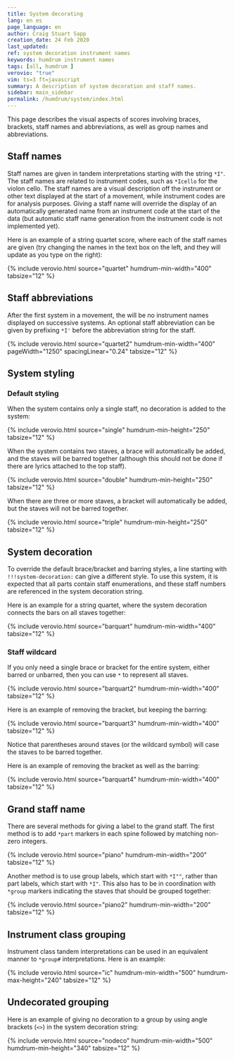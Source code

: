 ```yaml
---
title: System decorating
lang: en es
page_language: en
author: Craig Stuart Sapp
creation_date: 24 Feb 2020
last_updated:
ref: system decoration instrument names
keywords: humdrum instrument names
tags: [all, humdrum ]
verovio: "true"
vim: ts=3 ft=javascript
summary: A description of system decoration and staff names.
sidebar: main_sidebar
permalink: /humdrum/system/index.html
---
```


This page describes the visual aspects of scores involving braces, brackets, staff names and abbreviations,
as well as group names and abbreviations.


## Staff names ##

Staff names are given in tandem interpretations starting with the
string `*I"`.  The staff names are related to <a target="_blank">instrument
codes</a>, such as `*Icello` for the violon cello.  The staff names
are a visual description off the instrument or other text displayed
at the start of a movement, while instrument codes are for analysis
purposes.  Giving a staff name will override the display of an
automatically generated name from an instrument code at the start
of the data (but automatic staff name generation from the instrument
code is not implemented yet).

Here is an example of a string quartet score, where each of the
staff names are given (try changing the names in the text box on
the left, and they will update as you type on the right):

{% include verovio.html
	source="quartet"
	humdrum-min-width="400"
	tabsize="12"
%}
<script type="application/json" id="quartet">
**kern	**kern	**kern	**kern
*I"Cello	*I"Viola	*I"Violin 2	*I"Violin 1
*M4/4	*M4/4	*M4/4	*M4/4
=	=	=	=
1CC	1c	1g	1ee
=	=	=	=
*-	*-	*-	*-
</script>



## Staff abbreviations ##

After the first system in a movement, the will be no instrument names displayed on successive
systems.  An optional staff abbreviation can be given by prefixing `*I'` before the abbreviation
string for the staff.

{% include verovio.html
	source="quartet2"
	humdrum-min-width="400"
	pageWidth="1250"
	spacingLinear="0.24"
	tabsize="12"
%}
<script type="application/json" id="quartet2">
**kern	**kern	**kern	**kern
*I"Cello	*I"Viola	*I"Violin 2	*I"Violin 1
*I'vc.	*I'vla.	*I'vln. 2	*I'vln. 1
*M4/4	*M4/4	*M4/4	*M4/4
=1	=1	=1	=1
1CC	1c	1g	1ee
=2	=2	=2	=2
1DD	1D	1f	1aa
=3	=3	=3	=3
1EE	1G	1b	1gg
=4	=4	=4	=4
1FF	1F	1a	1cc
=5	=5	=5	=5
1GG	1D	1g	1b
=6	=6	=6	=6
1AA	1C	1e	1a
=7	=7	=7	=7
1BB	1D	1d	1f
=8	=8	=8	=8
1C;	1C;	1e;	1g;
==	==	==	==
*-	*-	*-	*-
</script>


## System styling ##

### Default styling ###

When the system contains only a single staff, no decoration is added to the system:

{% include verovio.html
	source="single"
	humdrum-min-height="250"
	tabsize="12"
%}
<script type="application/json" id="single">
**kern
*I"Cello
*I'vc.
*M4/4
=1
1CC
=2
1DD
=3
1EE
=
*-
</script>


When the system contains two staves, a brace will automatically be added, and the
staves will be barred together (although this should not be done if there are lyrics
attached to the top staff).

{% include verovio.html
	source="double"
	humdrum-min-height="250"
	tabsize="12"
%}
<script type="application/json" id="double">
**kern	**kern
*part1	*part1
*I"Piano	*I"Piano
*M4/4	*M4/4
=1	=1
1CC	1ee
=2	=2
1DD	1b
=3	=3
1EE	1g
=	=
*-	*-
</script>

When there are three or more staves, a bracket will automatically be added, but the
staves will not be barred together.

{% include verovio.html
	source="triple"
	humdrum-min-height="250"
	tabsize="12"
%}
<script type="application/json" id="triple">
**kern	**kern	**kern
*I"part 3	*I"part 2	*I"part 1
*M4/4	*M4/4	*M4/4
=1	=1	=1
1CC	1ee	1gg
=2	=2	=2
1DD	1b	1ff
=3	=3	=3
1EE	1g	1ee
=	=	=
*-	*-	*-
</script>


## System decoration ##

To override the default brace/bracket and barring styles, a line starting with `!!!system-decoration:` can
give a different style.  To use this system, it is expected that all parts contain staff enumerations,
and these staff numbers are referenced in the system decoration string.


Here is an example for a string quartet, where the system decoration connects the bars on
all staves together:


{% include verovio.html
	source="barquart"
	humdrum-min-width="400"
	tabsize="12"
%}
<script type="application/json" id="barquart">
**kern	**kern	**kern	**kern
*staff4	*staff3	*staff2	*staff1
*I"Cello	*I"Viola	*I"Violin 2	*I"Violin 1
*M4/4	*M4/4	*M4/4	*M4/4
=	=	=	=
1CC	1c	1g	1ee
=	=	=	=
*-	*-	*-	*-
!!!system-decoration: [(s1,s2,s3,s4)]
</script>

### Staff wildcard ###

If you only need a single brace or bracket for the entire system, either barred or unbarred, then
you can use `*` to represent all staves.

{% include verovio.html
	source="barquart2"
	humdrum-min-width="400"
	tabsize="12"
%}
<script type="application/json" id="barquart2">
**kern	**kern	**kern	**kern
*staff4	*staff3	*staff2	*staff1
*I"Cello	*I"Viola	*I"Violin 2	*I"Violin 1
*M4/4	*M4/4	*M4/4	*M4/4
=	=	=	=
1CC	1c	1g	1ee
=	=	=	=
*-	*-	*-	*-
!!!system-decoration: [(*)]
</script>

Here is an example of removing the bracket, but keeping the barring:

{% include verovio.html
	source="barquart3"
	humdrum-min-width="400"
	tabsize="12"
%}
<script type="application/json" id="barquart3">
**kern	**kern	**kern	**kern
*staff4	*staff3	*staff2	*staff1
*I"Cello	*I"Viola	*I"Violin 2	*I"Violin 1
*M4/4	*M4/4	*M4/4	*M4/4
=	=	=	=
1CC	1c	1g	1ee
=	=	=	=
*-	*-	*-	*-
!!!system-decoration: (*)
</script>

Notice that parentheses around staves (or the wildcard symbol) will
case the staves to be barred together.

Here is an example of removing the bracket as well as the barring:

{% include verovio.html
	source="barquart4"
	humdrum-min-width="400"
	tabsize="12"
%}
<script type="application/json" id="barquart4">
**kern	**kern	**kern	**kern
*staff4	*staff3	*staff2	*staff1
*I"Cello	*I"Viola	*I"Violin 2	*I"Violin 1
*M4/4	*M4/4	*M4/4	*M4/4
=	=	=	=
1CC	1c	1g	1ee
=	=	=	=
*-	*-	*-	*-
!!!system-decoration: *
</script>



## Grand staff name ##

There are several methods for giving a label to the grand staff. The first method is
to add `*part` markers in each spine followed by matching non-zero integers.

{% include verovio.html
	source="piano"
	humdrum-min-width="200"
	tabsize="12"
%}
<script type="application/json" id="piano">
**kern	**kern
*part1	*part1
*I"Piano	*
*M4/4	*M4/4
=	=
1CC	1f
=	=
*-	*-
</script>

Another method is to use group labels, which start with `*I""`,
rather than part labels, which start with `*I"`.  This also has to
be in coordination with `*group` markers indicating the staves that
should be grouped together:

{% include verovio.html
	source="piano2"
	humdrum-min-width="200"
	tabsize="12"
%}
<script type="application/json" id="piano2">
**kern	**kern
*group1	*group1
*I""Piano	*
*M4/4	*M4/4
=	=
1CC	1f
=	=
*-	*-
</script>


## Instrument class grouping ##

Instrument class tandem interpretations can be used in an equivalent manner to
`*group#` interpretations.  Here is an example:

{% include verovio.html
	source="ic"
	humdrum-min-width="500"
	humdrum-max-height="240"
	tabsize="12"
%}
<script type="application/json" id="ic">
**kern	**kern	**kern	**kern	**kern	**kern	**kern	**kern	**kern
*staff9	*staff8	*staff7	*staff6	*staff5	*staff4	*staff3	*staff2	*staff1
*ICstr	*ICstr	*ICstr	*ICstr	*ICbras	*ICbras	*ICww	*ICww	*ICww	
*I"Cello	*I"Viola	*I"Violin 2	*I"Violin 1	*I"Trombone	*I"Trumpet	*I"Bassoon	*I"Oboe	*I"Flute
*IclefF4	*IclefC3	*IclefG2	*IclefG2	*IclefF4	*IclefG2	*IclefF4	*IclefG2	*IclefG2
*M4/4	*M4/4	*M4/4	*M4/4	*M4/4	*M4/4	*M4/4	*M4/4	*M4/4
=	=	=	=	=	=	=	=	=
1CC	1c	1cc	1ccc	1C	1cc	1C	1cc	1ccc
=	=	=	=	=	=	=	=	=
*-	*-	*-	*-	*-	*-	*-	*-	*-
!!!system-decoration: [(ww)][(bras)][(str)]
</script>

## Undecorated grouping ##

Here is an example of giving no decoration to a group by using angle brackets (`<>`) in the
system decoration string:

{% include verovio.html
	source="nodeco"
	humdrum-min-width="500"
	humdrum-min-height="340"
	tabsize="12"
%}
<script type="application/json" id="nodeco">
**kern	**kern	**kern	**kern	**kern
*	*	*	*group1	*group1
*	*	*	*I""Tenori	*I""Tenori
*part4	*part4	*part3	*part2	*part1
*I"Organo	*I"Organo	*I"Basso	*	*
*I'Org	*I'Org	*I'B	*I'T	*I'T
*staff5	*staff4	*staff3	*staff2	*staff1
*clefF4	*clefG2	*clefF4	*clefC4	*clefC4
*k[b-]	*k[b-]	*k[b-]	*k[b-]	*k[b-]
*M3/4	*M3/4	*M3/4	*M3/4	*M3/4
=1	=1	=1	=1	=1
2.FF	2.a 2.ff	4.F	4.A	4.f
.	.	8F	8A	8f
.	.	4F	4A	4f
=	=	=	=	=
*-	*-	*-	*-	*-
!!!system-decoration: &lt;g1&gt;,p3,{(p4)}
</script>




